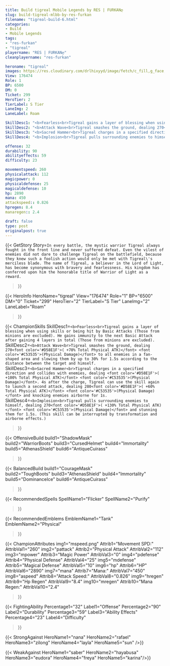 ```yaml
---
title: Build tigreal Mobile Legends by RES | FURKANღ
slug: build-tigreal-mlbb-by-res-furkan
filename: "tigreal-build-6.html"
categories: 
- Build 
- Mobile Legends
tags: 
- "res-furkan"
- "tigreal"
playername: "RES | FURKANღ"
cleanplayername: "res-furkan"

heroname: "tigreal"
images: https://res.cloudinary.com/drlhixyyd/image/fetch/c_fill,g_face,f_auto/https://cdn2-build.mobagenie.my.id/p/images/banner/full/tigreal.jpg
View: 176474 
Role: 1 
BP: 6500
DM: 0 
Ticket: 299 
HeroTier: 2 
TierLabel: S Tier 
LaneImg: 2
LaneLabel: Roam 

SkillDesc1: "<b>Fearless<br>Tigreal gains a layer of blessing when using skills or being hit by Basic Attacks (Those from minions are excluded). He gains immunity to the next Basic Attack after gaining 4 layers in total (Those from minions are excluded)."   
SkillDesc2: "<b>Attack Wave<br>Tigreal smashes the ground, dealing 270<font color='#D58E1F'>( +70% Total Physical ATK)</font> <font color='#C53535'>(Physical Damage)</font> to all enemies in a fan-shaped area and slowing them by up to 30% for 1.5s according to the distance between the target and himself."   
SkillDesc3: "<b>Sacred Hammer<br>Tigreal charges in a specified direction and collides with enemies, dealing <font color='#D58E1F'>( +100% Total Physical ATK)</font> <font color='#C53535'>(Physical Damage)</font>. 4s after the charge, Tigreal can use the skill again to launch a second attack, dealing 280<font color='#D58E1F'>( +60% Total Physical ATK)</font> <font color='#C53535'>(Physical Damage)</font> and knocking enemies airborne for 1s."   
SkillDesc4: "<b>Implosion<br>Tigreal pulls surrounding enemies to himself, dealing 270<font color='#D58E1F'>( +130% Total Physical ATK)</font> <font color='#C53535'>(Physical Damage)</font> and stunning them for 1.5s. (This skill can be interrupted by transformation and airborne effects.)"  

offense: 32 
durability: 90 
abilityeffects: 59 
difficulty: 23 

movementspeed: 260
physicalattack: 112
magicpower: 0
physicaldefense: 25
magicaldefense: 10
hp: 2890
mana: 450
attackspeed:: 0.826
hpregen: 8.4
manaregen:: 2.4

draft: false
type: post
originalpost: true
---
```



{{< GetStory 
Story=` In every battle, the mystic warrior Tigreal always fought in the front line and never suffered defeat. Even the vilest of enemies did not dare to challenge Tigreal on the battlefield, because they knew such a foolish action would only be met with Tigreal\'s merciless blade. The name of Tigreal, a believer in the Lord of Light, has become synonymous with bravery and fearlessness. His kingdom has conferred upon him the honorable title of Warrior of Light as a reward. ` 
>}}

{{< HeroInfo 
HeroName="tigreal" 
View="176474" 
Role="1" 
BP="6500" 
DM="0" 
Ticket="299" 
HeroTier="2" 
TierLabel="S Tier" 
LaneImg="2" 
LaneLabel="Roam" 
>}}
 
{{< ChampionSkills 
SkillDesc1=`<b>Fearless<br>Tigreal gains a layer of blessing when using skills or being hit by Basic Attacks (Those from minions are excluded). He gains immunity to the next Basic Attack after gaining 4 layers in total (Those from minions are excluded).`   
SkillDesc2=`<b>Attack Wave<br>Tigreal smashes the ground, dealing 270<font color='#D58E1F'>( +70% Total Physical ATK)</font> <font color='#C53535'>(Physical Damage)</font> to all enemies in a fan-shaped area and slowing them by up to 30% for 1.5s according to the distance between the target and himself.`   
SkillDesc3=`<b>Sacred Hammer<br>Tigreal charges in a specified direction and collides with enemies, dealing <font color='#D58E1F'>( +100% Total Physical ATK)</font> <font color='#C53535'>(Physical Damage)</font>. 4s after the charge, Tigreal can use the skill again to launch a second attack, dealing 280<font color='#D58E1F'>( +60% Total Physical ATK)</font> <font color='#C53535'>(Physical Damage)</font> and knocking enemies airborne for 1s.`   
SkillDesc4=`<b>Implosion<br>Tigreal pulls surrounding enemies to himself, dealing 270<font color='#D58E1F'>( +130% Total Physical ATK)</font> <font color='#C53535'>(Physical Damage)</font> and stunning them for 1.5s. (This skill can be interrupted by transformation and airborne effects.)`   
>}}

{{< OffensiveBuild 
build1="ShadowMask"  
build2="WarriorBoots" 
build3="CursedHelmet" 
build4="Immortality" 
build5="AthenasShield" 
build6="AntiqueCuirass" 
>}} 

{{< BalancedBuild 
build1="CourageMask"  
build2="ToughBoots" 
build3="AthenasShield" 
build4="Immortality" 
build5="DominanceIce" 
build6="AntiqueCuirass" 
>}}


{{< RecommendedSpells 
SpellName1="Flicker" 
SpellName2="Purify" 
>}}  

{{< RecommendedEmblems 
EmblemName1="Tank" 
EmblemName2="Physical" 
>}}   


{{< ChampionAttributes
img1="mspeed.png" Attrib1="Movement SPD:" AttribVal1="260"
img2="pattack" Attrib2="Physical Attack" AttribVal2="112"
img3="mpower" Attrib3="Magic Power" AttribVal3="0"
img4="pdefense" Attrib4="Physical Defense" AttribVal4="25"
img5="mdefense" Attrib5="Magical Defense" AttribVal5="10"
img6="hp" Attrib6="HP" AttribVal6="2890"
img7="mana" Attrib7="Mana:" AttribVal7="450"
img8="aspeed" Attrib8="Attack Speed:" AttribVal8="0.826"
img9="hregen" Attrib9="Hp Regen" AttribVal9="8.4"
img10="mregen" Attrib10="Mana Regen:" AttribVal10="2.4"
>}}


{{< FightingAbility
Percentage1="32" Label1="Offense"
Percentage2="90" Label2="Durability"
Percentage3="59" Label3="Ability Effects"
Percentage4="23" Label4="Difficulty"
 >}}

{{< StrongAgainst 
HeroName1="nana"
HeroName2="rafael"
HeroName3="zilong"
HeroName4="layla"
HeroName5="sun"
/>}}

{{< WeakAgainst
HeroName1="saber"
HeroName2="hayabusa"
HeroName3="eudora"
HeroName4="freya"
HeroName5="karina"/>}}
